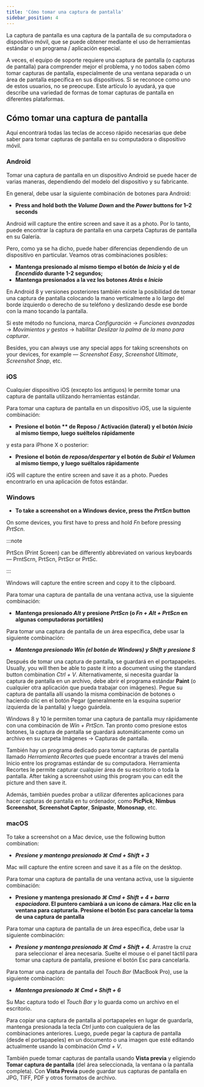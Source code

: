 ```yaml
---
title: 'Cómo tomar una captura de pantalla'
sidebar_position: 4
---
```


La captura de pantalla es una captura de la pantalla de su computadora o dispositivo móvil, que se puede obtener mediante el uso de herramientas estándar o un programa / aplicación especial.

A veces, el equipo de soporte requiere una captura de pantalla (o capturas de pantalla) para comprender mejor el problema, y no todos saben cómo tomar capturas de pantalla, especialmente de una ventana separada o un área de pantalla específica en sus dispositivos. Si se reconoce como uno de estos usuarios, no se preocupe. Este artículo lo ayudará, ya que describe una variedad de formas de tomar capturas de pantalla en diferentes plataformas.

## Cómo tomar una captura de pantalla

Aquí encontrará todas las teclas de acceso rápido necesarias que debe saber para tomar capturas de pantalla en su computadora o dispositivo móvil.

### Android

Tomar una captura de pantalla en un dispositivo Android se puede hacer de varias maneras, dependiendo del modelo del dispositivo y su fabricante.

En general, debe usar la siguiente combinación de botones para Android:

- **Press and hold both the *Volume Down* and the *Power* buttons for 1–2 seconds**

Android will capture the entire screen and save it as a photo. Por lo tanto, puede encontrar la captura de pantalla en una carpeta Capturas de pantalla en su Galería.

Pero, como ya se ha dicho, puede haber diferencias dependiendo de un dispositivo en particular. Veamos otras combinaciones posibles:

- **Mantenga presionado al mismo tiempo el botón de *Inicio* y el de *Encendido* durante 1-2 segundos;**
- **Mantenga presionados a la vez los botones *Atrás* e *Inicio***

En Android 8 y versiones posteriores también existe la posibilidad de tomar una captura de pantalla colocando la mano verticalmente a lo largo del borde izquierdo o derecho de su teléfono y deslizando desde ese borde con la mano tocando la pantalla.

Si este método no funciona, marca *Configuración* → *Funciones avanzadas* → *Movimientos y gestos* → habilitar *Deslizar la palma de la mano para capturar*.

Besides, you can always use any special apps for taking screenshots on your devices, for example — *Screenshot Easy*, *Screenshot Ultimate*, *Screenshot Snap*, etc.

### iOS

Cualquier dispositivo iOS (excepto los antiguos) le permite tomar una captura de pantalla utilizando herramientas estándar.

Para tomar una captura de pantalla en un dispositivo iOS, use la siguiente combinación:

- **Presione el botón ** de Reposo / Activación (lateral) y el botón *Inicio* al mismo tiempo, luego suéltelos rápidamente**

y esta para iPhone X o posterior:

- **Presione el botón de *reposo/despertar* y el botón de *Subir el Volumen* al mismo tiempo, y luego suéltalos rápidamente**

iOS will capture the entire screen and save it as a photo. Puedes encontrarlo en una aplicación de fotos estándar.

### Windows

- **To take a screenshot on a Windows device, press the *PrtScn* button**

On some devices, you first have to press and hold *Fn* before pressing *PrtScn*.

:::note

PrtScn (Print Screen) can be differently abbreviated on various keyboards — PrntScrn, PrtScn, PrtScr or PrtSc.

:::

Windows will capture the entire screen and copy it to the clipboard.

Para tomar una captura de pantalla de una ventana activa, use la siguiente combinación:

- **Mantenga presionado *Alt* y presione *PrtScn* (o *Fn + Alt + PrtScn* en algunas computadoras portátiles)**

Para tomar una captura de pantalla de un área específica, debe usar la siguiente combinación:

- ***Mantenga presionado *Win* (el botón de Windows) y *Shift* y presione ***S******

Después de tomar una captura de pantalla, se guardará en el portapapeles. Usually, you will then be able to paste it into a document using the standard button combination *Ctrl + V*. Alternativamente, si necesita guardar la captura de pantalla en un archivo, debe abrir el programa estándar **Paint** (o cualquier otra aplicación que pueda trabajar con imágenes). Pegue su captura de pantalla allí usando la misma combinación de botones o haciendo clic en el botón Pegar (generalmente en la esquina superior izquierda de la pantalla) y luego guárdela.

Windows 8 y 10 le permiten tomar una captura de pantalla muy rápidamente con una combinación de *Win + PrtScn*. Tan pronto como presione estos botones, la captura de pantalla se guardará automáticamente como un archivo en su carpeta Imágenes → Capturas de pantalla.

También hay un programa dedicado para tomar capturas de pantalla llamado *Herramienta Recortes* que puede encontrar a través del menú Inicio entre los programas estándar de su computadora. Herramienta Recortes le permite capturar cualquier área de su escritorio o toda la pantalla. After taking a screenshot using this program you can edit the picture and then save it.

Además, también puedes probar a utilizar diferentes aplicaciones para hacer capturas de pantalla en tu ordenador, como **PicPick**, **Nimbus Screenshot**, **Screenshot Captor**, **Snipaste**, **Monosnap**, etc.

### macOS

To take a screenshot on a Mac device, use the following button combination:

- ***Presione y mantenga presionado ***⌘ Cmd + Shift + 3******

Mac will capture the entire screen and save it as a file on the desktop.

Para tomar una captura de pantalla de una ventana activa, use la siguiente combinación:

- **Presione y mantenga presionado *⌘ Cmd + Shift + 4 + barra espaciadora*.  El puntero cambiará a un icono de cámara. Haz clic en la ventana para capturarla. Presione el botón Esc para cancelar la toma de una captura de pantalla**

Para tomar una captura de pantalla de un área específica, debe usar la siguiente combinación:

- ***Presione y mantenga presionado ***⌘ Cmd + Shift + 4******. Arrastre la cruz para seleccionar el área necesaria. Suelte el mouse o el panel táctil para tomar una captura de pantalla, presione el botón Esc para cancelarla.

Para tomar una captura de pantalla del *Touch Bar* (MacBook Pro), use la siguiente combinación:

- ***Mantenga presionado ***⌘ Cmd + Shift + 6******

Su Mac captura todo el *Touch Bar* y lo guarda como un archivo en el escritorio.

Para copiar una captura de pantalla al portapapeles en lugar de guardarla, mantenga presionada la tecla *Ctrl* junto con cualquiera de las combinaciones anteriores. Luego, puede pegar la captura de pantalla (desde el portapapeles) en un documento o una imagen que esté editando actualmente usando la combinación *Cmd + V*.

También puede tomar capturas de pantalla usando **Vista previa** y eligiendo **Tomar captura de pantalla** (del área seleccionada, la ventana o la pantalla completa). Con **Vista Previa** puede guardar sus capturas de pantalla en JPG, TIFF, PDF y otros formatos de archivo.
